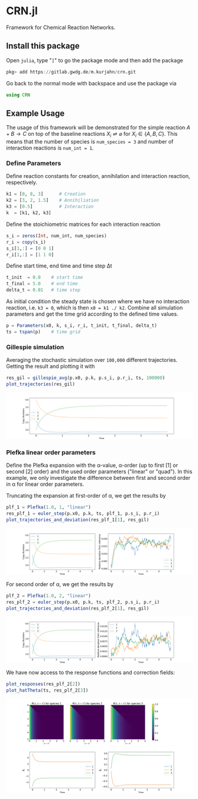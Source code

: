 # CRN.jl

Framework for Chemical Reaction Networks.

## Install this package

Open `julia`, type "`]`" to go the package mode and then add the package
```julia 
pkg> add https://gitlab.gwdg.de/m.kurjahn/crn.git
```

Go back to the normal mode with backspace and use the package via
```julia
using CRN
```

## Example Usage

The usage of this framework will be demonstrated for the simple reaction $`A+B\rightarrow C`$ on top of the baseline reactions $`X_i\rightleftharpoons\varnothing`$ for $`X_i\in\lbrace A,B,C \rbrace`$. This means that the number of species is `num_species = 3` and number of interaction reactions is `num_int = 1`. 

### Define Parameters
Define reaction constants for creation, annihilation and interaction reaction, respectively.
```julia
k1 = [8, 8, 3]      # Creation
k2 = [3, 2, 1.5]    # Annihiliation
k3 = [0.5]          # Interaction
k  = [k1, k2, k3]
```

Define the stoichiometric matrices for each interaction reaction
```julia
s_i = zeros(Int, num_int, num_species)
r_i = copy(s_i)
s_i[1,:] = [0 0 1]
r_i[1,:] = [1 1 0]
```

Define start time, end time and time step Δt
```julia
t_init  = 0.0    # start time
t_final = 5.0    # end time
delta_t = 0.01   # time step
```

As initial condition the steady state is chosen where we have no interaction reaction, i.e. `k3 = 0`, which is then `x0 = k1 ./ k2`. Combine all simulation parameters and get the time grid according to the defined time values.
```julia
p = Parameters(x0, k, s_i, r_i, t_init, t_final, delta_t)
ts = tspan(p)    # time grid
```

### Gillespie simulation
Averaging the stochastic simulation over `100,000` different trajectories. Getting the result and plotting it with
```julia
res_gil = gillespie_avg(p.x0, p.k, p.s_i, p.r_i, ts, 100000)
plot_trajectories(res_gil)
```
![Gillespie](figures/gillespie.png)

### Plefka linear order parameters

Define the Plefka expansion with the α-value, α-order (up to first [1] or second [2] order) and the used order parameters ("linear" or "quad"). In this example, we only investigate the difference between first and second order in α for linear order parameters. 

Truncating the expansion at first-order of α, we get the results by
```julia
plf_1 = Plefka(1.0, 1, "linear")
res_plf_1 = euler_step(p.x0, p.k, ts, plf_1, p.s_i, p.r_i)
plot_trajectories_and_deviation(res_plf_1[1], res_gil)
```
![Plefka_11](figures/plefka_1.png)

For second order of α, we get the results by
```julia
plf_2 = Plefka(1.0, 2, "linear")
res_plf_2 = euler_step(p.x0, p.k, ts, plf_2, p.s_i, p.r_i)
plot_trajectories_and_deviation(res_plf_2[1], res_gil)
```
![Plefka_11](figures/plefka_2.png)

We have now access to the response functions and correction fields:
```julia
plot_responses(res_plf_2[2])
plot_hatTheta(ts, res_plf_2[3])
```
![Plefka_11](figures/plefka_2_resp.png)
![Plefka_11](figures/plefka_2_hatTheta.png)